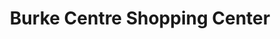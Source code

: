 ---
title: "Burke Centre Shopping Center"
url: /burke/burke-centre-shopping-center/
shop: supermarket
---